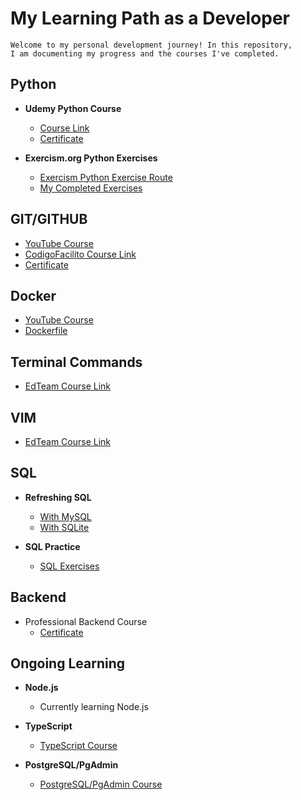 # My Learning Path as a Developer
```
Welcome to my personal development journey! In this repository,
I am documenting my progress and the courses I've completed.
```
## Python

- **Udemy Python Course**
   - [Course Link](https://www.udemy.com/course/python-total/)
   - [Certificate](https://github.com/ajamaloodin/myTrainingPath/blob/master/Certified%20Python%20Course/Certificado%20Python.pdf)

- **Exercism.org Python Exercises**
  - [Exercism Python Exercise Route](https://exercism.org/)
  - [My Completed Exercises](MyTrainingPath/exercism.org%20Python/)

## GIT/GITHUB

- [YouTube Course](https://www.youtube.com/watch?v=VdGzPZ31ts8)
- [CodigoFacilito Course Link](https://codigofacilito.com/cursos/github)
- [Certificate](https://github.com/ajamaloodin/myTrainingPath/blob/master/Certified%20Git%3AGithub%20Course/Certificado%20-%20Curso%20a%20fondo%20de%20GitHub.pdf)

## Docker
- [YouTube Course](https://www.youtube.com/watch?v=4Dko5W96WHg)
- [Dockerfile]([MyTrainingPath/Certified%20Python%20Course/ejercicios](https://github.com/ajamaloodin/myTrainingPath/blob/master/Certified%20Python%20Course/ejercicios/Dockerfile))

## Terminal Commands
- [EdTeam Course Link](https://app.ed.team/cursos/terminal-linux/02/05)

## VIM
- [EdTeam Course Link](https://app.ed.team/cursos/vim/01/04)

## SQL

- **Refreshing SQL**
  - [With MySQL](https://www.youtube.com/watch?v=uUdKAYl-F7g)
  - [With SQLite](https://www.youtube.com/watch?v=DFg1V-rO6Pg)

- **SQL Practice**
  - [SQL Exercises](https://www.sql-practice.com/)

## Backend

- Professional Backend Course
  - [Certificate](MyTrainingPath/Certified%20Profesional%20Backend%20Course/)


## Ongoing Learning

- **Node.js**
  - Currently learning Node.js

- **TypeScript**
  - [TypeScript Course](https://www.udemy.com/course/typescript-guia-completa/)

- **PostgreSQL/PgAdmin**
  - [PostgreSQL/PgAdmin Course](https://www.udemy.com/course/postgresql-y-pgadmin-diseno-administracion-y-consultas/)





